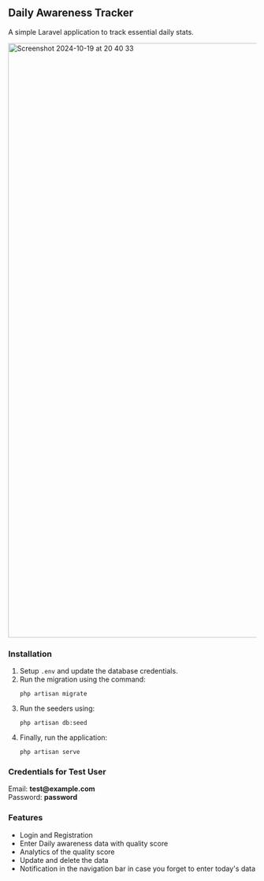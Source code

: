 <h2>Daily Awareness Tracker</h2>

<p>A simple Laravel application to track essential daily stats.</p>
<img width="1206" alt="Screenshot 2024-10-19 at 20 40 33" src="https://github.com/user-attachments/assets/7de7e276-7291-4cdf-817f-bede85bf3700">

<h3>Installation</h3>
<ol>
    <li>Setup <code>.env</code> and update the database credentials.</li>
    <li>Run the migration using the command:
        <pre><code>php artisan migrate</code></pre>
    </li>
    <li>Run the seeders using:
        <pre><code>php artisan db:seed</code></pre>
    </li>
    <li>Finally, run the application:
        <pre><code>php artisan serve</code></pre>
    </li>
</ol>

<h3>Credentials for Test User</h3>
<p>Email: <strong>test@example.com</strong><br>
   Password: <strong>password</strong></p>

<h3>Features</h3>
<ul>
    <li>Login and Registration</li>
    <li>Enter Daily awareness data with quality score</li>
    <li>Analytics of the quality score</li>
    <li>Update and delete the data</li>
    <li>Notification in the navigation bar in case you forget to enter today's data</li>
</ul>

